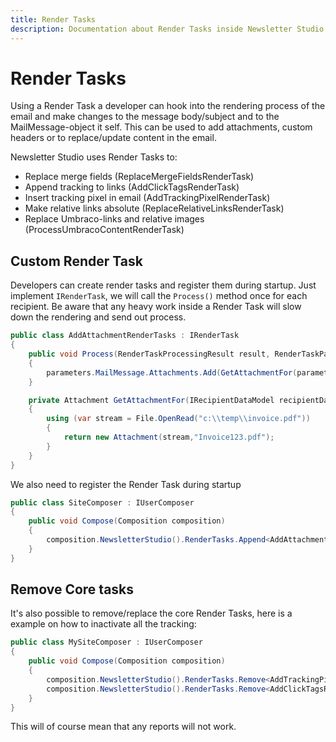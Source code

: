 ```yaml
---
title: Render Tasks
description: Documentation about Render Tasks inside Newsletter Studio
---
```

# Render Tasks
Using a Render Task a developer can hook into the rendering process of the email and make changes to the message body/subject and to the MailMessage-object it self. This can be used to add attachments, custom headers or to replace/update content in the email.

Newsletter Studio uses Render Tasks to:
* Replace merge fields (ReplaceMergeFieldsRenderTask)
* Append tracking to links (AddClickTagsRenderTask)
* Insert tracking pixel in email (AddTrackingPixelRenderTask)
* Make relative links absolute (ReplaceRelativeLinksRenderTask)
* Replace Umbraco-links and relative images (ProcessUmbracoContentRenderTask)


## Custom Render Task
Developers can create render tasks and register them during startup. Just implement `IRenderTask`, we will call the `Process()` method once for each recipient. Be aware that any heavy work inside a Render Task will slow down the rendering and send out process.


```csharp
public class AddAttachmentRenderTasks : IRenderTask
{
    public void Process(RenderTaskProcessingResult result, RenderTaskParameters parameters)
    {
        parameters.MailMessage.Attachments.Add(GetAttachmentFor(parameters.Recipient));
    }

    private Attachment GetAttachmentFor(IRecipientDataModel recipientDataModel)
    {
        using (var stream = File.OpenRead("c:\\temp\\invoice.pdf"))
        {
            return new Attachment(stream,"Invoice123.pdf");
        }
    }
}
```

We also need to register the Render Task during startup

```csharp
public class SiteComposer : IUserComposer
{
    public void Compose(Composition composition)
    {
        composition.NewsletterStudio().RenderTasks.Append<AddAttachmentRenderTasks>();
    }
}
```

## Remove Core tasks
It's also possible to remove/replace the core Render Tasks, here is a example on how to inactivate all the tracking:

```csharp
public class MySiteComposer : IUserComposer
{
    public void Compose(Composition composition)
    {
        composition.NewsletterStudio().RenderTasks.Remove<AddTrackingPixelRenderTask>();
        composition.NewsletterStudio().RenderTasks.Remove<AddClickTagsRenderTask>();
    }
}
```

This will of course mean that any reports will not work.

